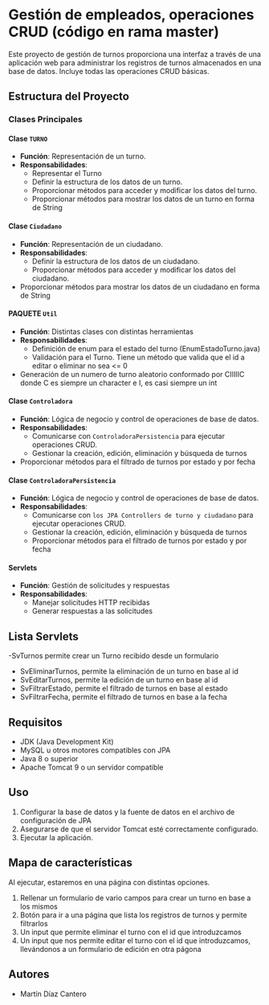 # Gestión de empleados, operaciones CRUD (código en rama master)

Este proyecto de gestión de turnos proporciona una interfaz a través de una aplicación web para administrar los registros de turnos almacenados en una base de datos. Incluye todas las operaciones CRUD básicas.

## Estructura del Proyecto

### Clases Principales

#### Clase `TURNO`

- **Función**: Representación de un turno.
- **Responsabilidades**:
  - Representar el Turno 
  - Definir la estructura de los datos de un turno.
  - Proporcionar métodos para acceder y modificar los datos del turno.
  - Proporcionar métodos para mostrar los datos de un  turno en forma de String

#### Clase `Ciudadano`

- **Función**: Representación de un ciudadano.
- **Responsabilidades**:
  - Definir la estructura de los datos de un ciudadano.
  - Proporcionar métodos para acceder y modificar los datos del ciudadano.
- Proporcionar métodos para mostrar los datos de un ciudadano en forma de String

#### PAQUETE `Util`

- **Función**: Distintas clases con distintas herramientas 
- **Responsabilidades**:
  - Definición de enum para el estado del turno (EnumEstadoTurno.java)
  - Validación para el Turno. Tiene un método que valida que el id a editar o eliminar no sea <= 0
 - Generación de un numero de turno aleatorio conformado por CIIIIIC donde C es siempre un character e I, es casi siempre un int

#### Clase `Controladora`

- **Función**: Lógica de negocio y control de operaciones de base de datos.
- **Responsabilidades**:
  - Comunicarse con `ControladoraPersistencia` para ejecutar operaciones CRUD.
  - Gestionar la creación, edición, eliminación y búsqueda de turnos
 - Proporcionar métodos para el filtrado de turnos por estado y por fecha

#### Clase `ControladoraPersistencia`

- **Función**: Lógica de negocio y control de operaciones de base de datos.
- **Responsabilidades**:
  - Comunicarse con `los JPA Controllers de turno y ciudadano` para ejecutar operaciones CRUD.
  - Gestionar la creación, edición, eliminación y búsqueda de turnos
  - Proporcionar métodos para el filtrado de turnos por estado y por fecha
  
#### Servlets 

- **Función**: Gestión de solicitudes y respuestas
- **Responsabilidades**:
  - Manejar solicitudes HTTP recibidas
  - Generar respuestas a las solicitudes

## Lista Servlets

 -SvTurnos  permite crear un Turno recibido desde un formulario
- SvEliminarTurnos, permite la eliminación de un turno en base al id
- SvEditarTurnos, permite la edición de un turno en base al id
- SvFiltrarEstado, permite el filtrado de turnos en base al estado
- SvFiltrarFecha, permite el filtrado de turnos en base a la fecha

## Requisitos

- JDK (Java Development Kit)
- MySQL u otros motores compatibles con JPA
- Java 8 o superior
- Apache Tomcat 9 o un servidor compatible

## Uso

1. Configurar la base de datos y la fuente de datos en el archivo de configuración de JPA
2. Asegurarse de que el servidor Tomcat esté correctamente configurado.
3. Ejecutar la aplicación.

## Mapa de características

Al ejecutar, estaremos en una página con distintas opciones. 
1. Rellenar un formulario de vario campos para crear un turno en base a los mismos
2. Botón para ir a una página que lista los registros de turnos y permite filtrarlos
3. Un input que permite eliminar el turno con el id que introduzcamos
3. Un input que nos permite editar el turno con el id que introduzcamos, llevándonos a un   formulario de edición en otra págona

## Autores

- Martín Díaz Cantero
  

